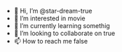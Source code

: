 - 👋 Hi, I’m @star-dream-true
- 👀 I’m interested in movie
- 🌱 I’m currently learning somethig
- 💞️ I’m looking to collaborate on true
- 📫 How to reach me false

<!---
star-dream-true/star-dream-true is a ✨ special ✨ repository because its `README.md` (this file) appears on your GitHub profile.
You can click the Preview link to take a look at your changes.
--->
